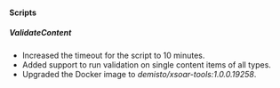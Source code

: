 
#### Scripts
##### ValidateContent
- Increased the timeout for the script to 10 minutes.
- Added support to run validation on single content items of all types.
- Upgraded the Docker image to *demisto/xsoar-tools:1.0.0.19258*.
